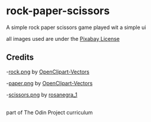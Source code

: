 # rock-paper-scissors

A simple rock paper scissors game played wit a simple ui

all images used are under the [Pixabay License](https://pixabay.com/service/license/)

## Credits

-[rock.png](https://pixabay.com/vectors/stone-rock-nature-pebble-zen-576268/)
by [OpenClipart-Vectors](https://pixabay.com/users/openclipart-vectors-30363/)

-[paper.png](https://pixabay.com/vectors/certificate-paper-parchment-roll-154169/)
by [OpenClipart-Vectors](https://pixabay.com/users/openclipart-vectors-30363/)

-[scissors.png](https://pixabay.com/vectors/scissors-stylists-hairdressers-2702564/)
by [rosanegra_1](https://pixabay.com/users/rosanegra_1-432510/)

</br>
part of The Odin Project curriculum
